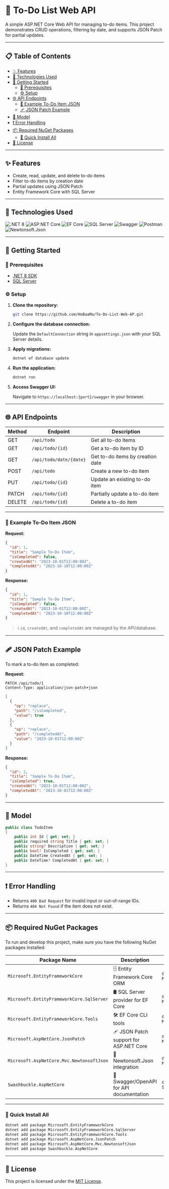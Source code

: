 ﻿# 📝 To-Do List Web API

A simple ASP.NET Core Web API for managing to-do items. This project demonstrates CRUD operations, filtering by date, and supports JSON Patch for partial updates.

---

## 📋 Table of Contents

- [✨ Features](#-features)
- [🧰 Technologies Used](#-technologies-used)
- [🚀 Getting Started](#-getting-started)
  - [🔧 Prerequisites](#-prerequisites)
  - [⚙️ Setup](#-setup)
- [🌐 API Endpoints](#-api-endpoints)
  - [📄 Example To-Do Item JSON](#-example-to-do-item-json)
  - [🩹 JSON Patch Example](#-json-patch-example)
- [🧱 Model](#-model)
- [❗ Error Handling](#-error-handling)
- [📦 Required NuGet Packages](#-required-nuget-packages)
  - [🚀 Quick Install All](#-quick-install-all)
- [🪪 License](#-license)

---

## ✨ Features

- Create, read, update, and delete to-do items
- Filter to-do items by creation date
- Partial updates using JSON Patch
- Entity Framework Core with SQL Server

---

## 🧰 Technologies Used

![.NET 8](https://img.shields.io/badge/.NET%208-5C2D91?logo=dotnet&logoColor=white&style=for-the-badge)
![ASP.NET Core](https://img.shields.io/badge/ASP.NET%20Core-512BD4?logo=dotnet&logoColor=white&style=for-the-badge)
![EF Core](https://img.shields.io/badge/Entity%20Framework%20Core-6DB33F?logo=entity-framework&logoColor=white&style=for-the-badge)
![SQL Server](https://img.shields.io/badge/SQL%20Server-CC2927?logo=microsoftsqlserver&logoColor=white&style=for-the-badge)
![Swagger](https://img.shields.io/badge/Swagger-85EA2D?logo=swagger&logoColor=black&style=for-the-badge)
![Postman](https://img.shields.io/badge/Postman-FF6C37?logo=postman&logoColor=white&style=for-the-badge)
![Newtonsoft.Json](https://img.shields.io/badge/Newtonsoft.Json-000000?logo=json&logoColor=white&style=for-the-badge)

---

## 🚀 Getting Started

### 🔧 Prerequisites

- [.NET 8 SDK](https://dotnet.microsoft.com/download)
- [SQL Server](https://www.microsoft.com/en-us/sql-server/sql-server-downloads)

### ⚙️ Setup

1. **Clone the repository:**

   ```bash
   git clone https://github.com/HoBaaMa/To-Do-List-Web-AP.git
   ```

2. **Configure the database connection:**

   Update the `DefaultConnection` string in `appsettings.json` with your SQL Server details.

3. **Apply migrations:**

   ```bash
   dotnet ef database update
   ```

4. **Run the application:**

   ```bash
   dotnet run
   ```

5. **Access Swagger UI:**

   Navigate to `https://localhost:{port}/swagger` in your browser.

---

## 🌐 API Endpoints

| Method | Endpoint                | Description                        |
|--------|-------------------------|------------------------------------|
| GET    | `/api/todo`             | Get all to-do items                |
| GET    | `/api/todo/{id}`        | Get a to-do item by ID             |
| GET    | `/api/todo/date/{date}` | Get to-do items by creation date   |
| POST   | `/api/todo`             | Create a new to-do item            |
| PUT    | `/api/todo/{id}`        | Update an existing to-do item      |
| PATCH  | `/api/todo/{id}`        | Partially update a to-do item      |
| DELETE | `/api/todo/{id}`        | Delete a to-do item                |

---

### 📄 Example To-Do Item JSON

**Request:**

```json
{
  "id": 1,
  "title": "Sample To-Do Item",
  "isCompleted": false,
  "createdAt": "2023-10-01T12:00:00Z",
  "completedAt": "2023-10-10T12:00:00Z"
}
```

**Response:**

```json
{
  "id": 1,
  "title": "Sample To-Do Item",
  "isCompleted": false,
  "createdAt": "2023-10-01T12:00:00Z",
  "completedAt": "2023-10-10T12:00:00Z"
}
```

> ℹ️ `id`, `createdAt`, and `completedAt` are managed by the API/database.

---

## 🩹 JSON Patch Example

To mark a to-do item as completed:

**Request:**

```http
PATCH /api/todo/1
Content-Type: application/json-patch+json
```

```json
[
  {
    "op": "replace",
    "path": "/isCompleted",
    "value": true
  },
  {
    "op": "replace",
    "path": "/completedAt",
    "value": "2023-10-01T12:00:00Z"
  }
]
```

**Response:**

```json
{
  "id": 1,
  "title": "Sample To-Do Item",
  "isCompleted": true,
  "createdAt": "2023-10-01T12:00:00Z",
  "completedAt": "2023-10-01T12:00:00Z"
}
```

---

## 🧱 Model

```csharp
public class TodoItem
{
    public int Id { get; set; }
    public required string Title { get; set; }
    public string? Description { get; set; }
    public bool? IsCompleted { get; set; }
    public DateTime CreatedAt { get; set; }
    public DateTime? CompletedAt { get; set; }
}
```

---

## ❗ Error Handling

- Returns `400 Bad Request` for invalid input or out-of-range IDs.
- Returns `404 Not Found` if the item does not exist.

---

## 📦 Required NuGet Packages

To run and develop this project, make sure you have the following NuGet packages installed:

| Package Name                              | Description                             | NuGet Command                                                |
|-------------------------------------------|-----------------------------------------|--------------------------------------------------------------|
| `Microsoft.EntityFrameworkCore`           | 🗄️ Entity Framework Core ORM             | `dotnet add package Microsoft.EntityFrameworkCore`           |
| `Microsoft.EntityFrameworkCore.SqlServer` | 🛢️ SQL Server provider for EF Core       | `dotnet add package Microsoft.EntityFrameworkCore.SqlServer` |
| `Microsoft.EntityFrameworkCore.Tools`     | 🛠️ EF Core CLI tools                     | `dotnet add package Microsoft.EntityFrameworkCore.Tools`     |
| `Microsoft.AspNetCore.JsonPatch`          | 🩹 JSON Patch support for ASP.NET Core   | `dotnet add package Microsoft.AspNetCore.JsonPatch`          |
| `Microsoft.AspNetCore.Mvc.NewtonsoftJson` | 🧩 Newtonsoft.Json integration           | `dotnet add package Microsoft.AspNetCore.Mvc.NewtonsoftJson` |
| `Swashbuckle.AspNetCore`                  | 📖 Swagger/OpenAPI for API documentation | `dotnet add package Swashbuckle.AspNetCore`                  |

---

### 🚀 Quick Install All

```bash
dotnet add package Microsoft.EntityFrameworkCore
dotnet add package Microsoft.EntityFrameworkCore.SqlServer
dotnet add package Microsoft.EntityFrameworkCore.Tools
dotnet add package Microsoft.AspNetCore.JsonPatch
dotnet add package Microsoft.AspNetCore.Mvc.NewtonsoftJson
dotnet add package Swashbuckle.AspNetCore
```

---

## 🪪 License

This project is licensed under the [MIT License](LICENSE).